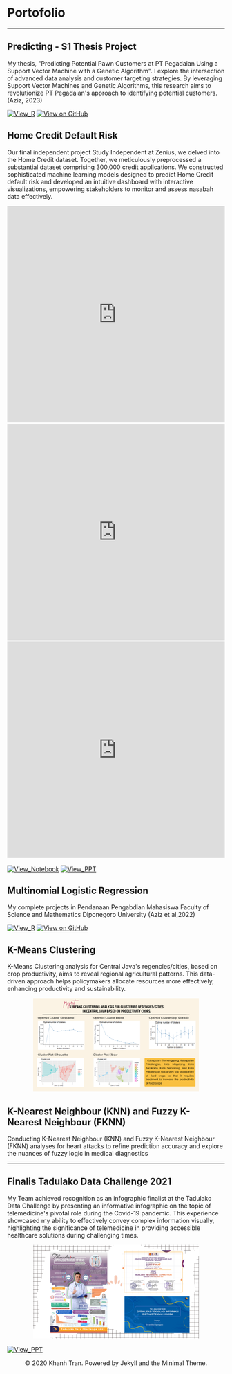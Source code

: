 # Portofolio
---
## Predicting - S1 Thesis Project
My thesis, "Predicting Potential Pawn Customers at PT Pegadaian Using a Support Vector Machine with a Genetic Algorithm". I explore the intersection of advanced data analysis and customer targeting strategies. By leveraging Support Vector Machines and Genetic Algorithms, this research aims to revolutionize PT Pegadaian's approach to identifying potential customers. (Aziz, 2023)

[![View_R](https://img.shields.io/badge/R%20Studio-logo%3DRStudio?logo=R&logoColor=blue&color=pink)](https://github.com/muhammadazizch/Genetic-Algorithm/blob/main/Syntax.R)
[![View on GitHub](https://img.shields.io/badge/GitHub-View_on_GitHub-blue?logo=GitHub)](https://github.com/muhammadazizch/Genetic-Algorithm)


## Home Credit Default Risk
Our final independent project Study Independent at Zenius, we delved into the Home Credit dataset. Together, we meticulously preprocessed a substantial dataset comprising 300,000 credit applications. We constructed sophisticated machine learning models designed to predict Home Credit default risk and developed an intuitive dashboard with interactive visualizations, empowering stakeholders to monitor and assess nasabah data effectively.
<br>

<iframe id="pptxFrame" src="https://view.officeapps.live.com/op/embed.aspx?src=https://raw.githubusercontent.com%2Fmuhammadazizch%2Fmuhammadazizch.github.io%2Fmain%2Fpdf%2FFinPro_DA_Slide%2520Presentas_Group%252020.pptx" width="100%" height="500px" frameborder="0"></iframe>

<script>
  window.addEventListener('message', function (e) {
    var pptxFrame = document.getElementById('pptxFrame');
    if (e.data === 'left') {
      pptxFrame.contentWindow.postMessage('prev', '*');
    } else if (e.data === 'right') {
      pptxFrame.contentWindow.postMessage('next', '*');
    }
  });
</script>


<iframe src="https://docs.google.com/viewer?url=https://raw.githubusercontent.com/muhammadazizch/muhammadazizch.github.io/main/pdf/FinPro_DA_Slide%20Presentas_Group%2020.pdf&embedded=true" frameborder="0" width="100%" height="500px"></iframe>
<script>
  window.addEventListener('message', function (e) {
    var pptxFrame = document.getElementById('pptxFrame');
    if (e.data === 'left') {
      pptxFrame.contentWindow.postMessage('prev', '*');
    } else if (e.data === 'right') {
      pptxFrame.contentWindow.postMessage('next', '*');
    }
  });
</script>

<iframe src="https://docs.google.com/viewer?url=https://raw.githubusercontent.com%2Fmuhammadazizch%2Fmuhammadazizch.github.io%2Fmain%2Fpdf%2FFinPro_DA_Slide%2520Presentas_Group%252020.pptx&embedded=true" frameborder="0" width="100%" height="500px"></iframe>
<script>
  window.addEventListener('message', function (e) {
    var pptxFrame = document.getElementById('pptxFrame');
    if (e.data === 'left') {
      pptxFrame.contentWindow.postMessage('prev', '*');
    } else if (e.data === 'right') {
      pptxFrame.contentWindow.postMessage('next', '*');
    }
  });
</script>


[![View_Notebook](https://img.shields.io/badge/Google_Colab-logo%3DGoogle%20Colab?logo=Google%20Colab&logoColor=orange&color=grey
)](https://colab.research.google.com/drive/10YoELq7qfbHt-wuevbzBtzSvQesJehF-#scrollTo=JfEaivuS9uK7)
[![View_PPT](https://img.shields.io/badge/Microsoft%20PowerPoint-logo%3DMicrosoft%20PowerPoint?logo=Microsoft%20PowerPoint&logoColor=orange&color=white)](https://docs.google.com/presentation/d/1T52yEULFplWzGRg4oN6xYld42b0oX6VrMzHx4PnY1Qk/edit?usp=sharing)


## Multinomial Logistic Regression
My complete projects in Pendanaan Pengabdian Mahasiswa Faculty of Science and Mathematics Diponegoro University (Aziz et al,2022)

[![View_R](https://img.shields.io/badge/R%20Studio-logo%3DRStudio?logo=R&logoColor=blue&color=pink)](https://github.com/muhammadazizch/Multinomial-Logistic-Regression/blob/main/multinomial.R)
[![View on GitHub](https://img.shields.io/badge/GitHub-View_on_GitHub-blue?logo=GitHub)](https://github.com/muhammadazizch/Multinomial-Logistic-Regression)


## K-Means Clustering 
K-Means Clustering analysis for Central Java's regencies/cities, based on crop productivity, aims to reveal regional agricultural patterns. This data-driven approach helps policymakers allocate resources more effectively, enhancing productivity and sustainability.
<br>
<center><img src="images/K-Means.png" width="384" height="216" alt="Infographic"/></center>

## K-Nearest Neighbour (KNN) and Fuzzy K-Nearest Neighbour (FKNN)
Conducting K-Nearest Neighbour (KNN) and Fuzzy K-Nearest Neighbour (FKNN) analyses for heart attacks to refine prediction accuracy and explore the nuances of fuzzy logic in medical diagnostics

---
## Finalis Tadulako Data Challenge 2021
My Team achieved recognition as an infographic finalist at the Tadulako Data Challenge by presenting an informative infographic on the topic of telemedicine's pivotal role during the Covid-19 pandemic. This experience showcased my ability to effectively convey complex information visually, highlighting the significance of telemedicine in providing accessible healthcare solutions during challenging times.
<br>
<center><img src="images/Tadulako.png" width="384" height="216" alt="Infographic"/></center>

[![View_PPT](https://img.shields.io/badge/Microsoft%20PowerPoint-logo%3DMicrosoft%20PowerPoint?logo=Microsoft%20PowerPoint&logoColor=orange&color=white)](https://docs.google.com/presentation/d/17-qftVDoq8JTAltv_7jiFHNB1PFUd65fqD_bEfE3_Ok/edit?usp=sharing)

<center>© 2020 Khanh Tran. Powered by Jekyll and the Minimal Theme.</center>
